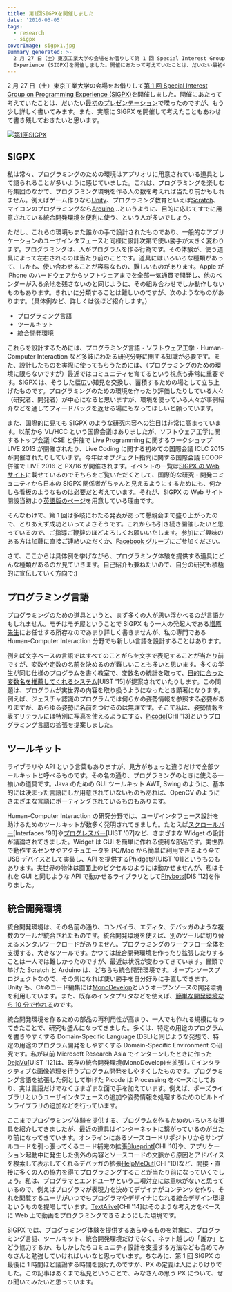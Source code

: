 ```yaml
---
title: 第1回SIGPXを開催しました
date: '2016-03-05'
tags:
  - research
  - sigpx
coverImage: sigpx1.jpg
summary_generated: >-
  2 月 27 日（土）東京工業大学の会場をお借りして第 1 回 Special Interest Group on Programming
  Experience (SIGPX)を開催しました。開催にあたって考えていたことは、だいたい最初のプレゼンテーションで喋ったのですが、...
---
```


2 月 27 日（土）東京工業大学の会場をお借りして[第 1 回 Special Interest Group on Programming Experience (SIGPX)](http://sigpx.org/1)を開催しました。開催にあたって考えていたことは、だいたい[最初のプレゼンテーション](https://docs.com/junkato/5543/1sigpx-special-interest-group-on-programming)で喋ったのですが、もう少し詳しく書いてみます。また、実際に SIGPX を開催して考えたこともあわせて書き残しておきたいと思います。

[![第1回SIGPX](/images/sigpx1-1024x576.jpg)](/images/sigpx1.jpg)

## SIGPX

私は常々、プログラミングのための環境はアプリオリに用意されている道具として語られることが多いように感じていました。これは、プログラミングを楽しむ母集団のなかで、プログラミング環境を作る人の数を考えれば当たり前かもしれません。例えばゲーム作りなら[Unity](http://unity3d.com/jp/)、プログラミング教育といえば[Scratch](https://scratch.mit.edu/)、マイコンのプログラミングなら[Arduino](http://arduino.cc)…というように、目的に応じてすでに用意されている統合開発環境を便利に使う、という人が多いでしょう。

ただし、これらの環境もまた誰かの手で設計されたものであり、一般的なアプリケーションのユーザインタフェースと同様に設計次第で使い勝手が大きく変わります。プログラミングは、人がプログラムを作る行為です。その体験が、使う道具によって左右されるのは当たり前のことです。道具にはいろいろな種類があって、しかも、使い合わせることが容易なもの、難しいものがあります。Apple が iPhone のハードウェアからソフトウェアまでを全部一気通貫で開発し、他のベンダーが入る余地を残さないのと同じように、その組み合わせでしか動作しないものもあります。きれいに分類することは難しいのですが、次のようなものがあります。（具体例など、詳しくは後ほど紹介します。）

- プログラミング言語
- ツールキット
- 統合開発環境

これらを設計するためには、プログラミング言語・ソフトウェア工学・Human-Computer Interaction など多岐にわたる研究分野に関する知識が必要です。また、設計したものを実際に使ってもらうためには、（プログラミングのための環境に限らないですが）最近ではコミュニティを育てるという視点も非常に重要です。SIGPX は、そうした幅広い知見を交換し、蓄積するための場として立ち上げたものです。プログラミングのための環境を作ったり評価したりしている人々（研究者、開発者）が中心になると思いますが、環境を使っている人々が事例紹介などを通してフィードバックを返せる場にもなってほしいと願っています。

また、国際的に見ても SIGPX のような研究内容への注目は非常に高まっています。以前から VL/HCC という国際会議はありましたが、ソフトウェア工学に関するトップ会議 ICSE と併催で Live Programming に関するワークショップ LIVE 2013 が開催されたり、Live Coding に関する初めての国際会議 ICLC 2015 が開催されたりしています。今年はオブジェクト指向に関する国際会議 ECOOP 併催で LIVE 2016 と PX/16 が開催されます。イベントの一覧は[SIGPX の Web サイト](http://sigpx.org/#related-events)に載せているのでそちらをご覧いただくとして、国際的な研究・開発コミュニティから日本の SIGPX 関係者がちゃんと見えるようにするためにも、何かしら看板のようなものは必要だと考えています。それが、SIGPX の Web サイト開設当初より[英語版のページ](http://sigpx.org/en/)を用意している理由です。

そんなわけで、第 1 回は多岐にわたる発表があって懇親会まで盛り上がったので、とりあえず成功といってよさそうです。これからも引き続き開催したいと思っているので、ご指導ご鞭撻のほどよろしくお願いいたします。参加にご興味のある方は加藤に直接ご連絡いただくか、[Facebook グループ](http://facebook.com/groups/sigpx)にご参加ください。

さて、ここからは具体例を挙げながら、プログラミング体験を提供する道具にどんな種類があるのか見ていきます。自己紹介も兼ねたいので、自分の研究も積極的に宣伝していく方向で:)

## プログラミング言語

プログラミングのための道具というと、まず多くの人が思い浮かべるのが言語かもしれません。モチはモチ屋ということで SIGPX もう一人の発起人である[増原先生](http://prg.is.titech.ac.jp/ja/people/masuhara/)にお任せする所存なのであまり詳しく書きませんが、私の専門である Human-Computer Interaction 分野でも新しい言語を設計することはあります。

例えば文字ベースの言語ではすべてのことがらを文字で表記することが当たり前ですが、変数や定数の名前を決めるのが難しいことも多いと思います。多くの学生が同じ仕様のプログラムを書く教室で、変数名の統計を取って、[目的に合った変数名を推薦してくれるシステム](https://groups.csail.mit.edu/uid/other-pubs/uist2015-elg-foobaz.pdf)\[UIST '15\]が提案されていたりします。この問題は、プログラムが実世界の内容を取り扱うようになったとき顕著になります。例えば、ジェスチャ認識のプログラムでは何らかの姿勢情報を参照する必要がありますが、あらゆる姿勢に名前をつけるのは無理です。そこで私は、姿勢情報を表すリテラルには特別に写真を使えるようにする、[Picode](http://junkato.jp/ja/picode/)\[CHI '13\]というプログラミング言語の拡張を提案しました。

## ツールキット

ライブラリや API という言葉もありますが、見方がちょっと違うだけで全部ツールキットと呼べるものです。その名の通り、プログラミングのときに使える一揃いの道具です。Java のための GUI ツールキット AWT, Swing のように、基本的には決まった言語にしか用意されていないものもあれば、OpenCV のようにさまざまな言語にポーティングされているものもあります。

Human-Computer Interaction の研究分野では、ユーザインタフェース設計を助けるためのツールキットが数多く発明されてきました。たとえば[スクロールバー](http://alandix.com/academic/papers/scrollbar/scrollbar2.html)\[Interfaces '98\]や[プログレスバー](http://www.chrisharrison.net/index.php/Research/ProgressBars)\[UIST '07\]など、さまざまな Widget の設計が議論されてきました。Widget は GUI を簡単に作れる便利な部品です。実世界で動作するセンサやアクチュエータを PC/Mac から簡単に利用できるよう全て USB デバイスとして実装し、API を提供する[Phidgets](http://www.phidgets.com/docs/About_Phidgets_Inc.)\[UIST '01\]というものもあります。実世界の物体は画面上のピクセルのようには動かせませんが、私はそれを GUI と同じような API で動かせるライブラリとして[Phybots](http://junkato.jp/ja/phybots/)\[DIS '12\]を作りました。

## 統合開発環境

統合開発環境は、その名前の通り、コンパイラ、エディタ、デバッガのような複数のツールが統合されたものです。統合開発環境を使えば、別のツールに切り替えるメンタルワークロードがありません。プログラミングのワークフロー全体を支援する、大きなツールです。かつては統合開発環境を作ったり拡張したりすることは一人では難しかったのですが、最近は状況が変わってきています。冒頭で挙げた Scratch と Arduino は、どちらも統合開発環境です。オープンソースプロジェクトなので、その気になれば使い勝手を自分好みに手直しできます。Unity も、C#のコード編集には[MonoDevelop](http://www.monodevelop.com/)というオープンソースの開発環境を利用しています。また、既存のインタプリタなどを使えば、[簡単な開発環境なら 10 分で作れる](http://jsdo.it/arcatdmz/ide-in-10min)のです。

統合開発環境を作るための部品の再利用性が高まり、一人でも作れる規模になってきたことで、研究も盛んになってきました。多くは、特定の用途のプログラムを書きやすくする Domain-Specific Language (DSL)と同じような発想で、特定の用途のプログラム開発をしやすくする Domain-Specific Environment の研究です。私が以前 Microsoft Research Asia でインターンしたときに作った[DejaVu](http://junkato.jp/ja/dejavu)\[UIST '12\]は、既存の統合開発環境(MonoDevelop)を拡張してインタラクティブな画像処理を行うプログラム開発をしやすくしたものです。プログラミング言語を拡張した例として挙げた Picode は Processing をベースにしており、実は言語だけでなくさまざまな面で手を加えています。例えば、ポーズライブラリというユーザインタフェースの追加や姿勢情報を処理するためのビルトインライブラリの追加などを行っています。

ここまでプログラミング体験を提供する、プログラムを作るためのいろいろな道具を紹介してきましたが、最近の道具はインターネットに繋がっているのが当たり前になってきています。オンラインにあるソースコードリポジトリからサンプルコードを引っ張ってくるコード補完の拡張[Blueprint](http://joelbrandt.org/publications/brandt_chi2010_example_centric_programming.pdf)\[CHI '10\]や、アプリケーション起動中に発生した例外の内容とソースコードの文脈から原因とアドバイスを検索して表示してくれるデバッガの拡張[HelpMeOut](http://hci.stanford.edu/publications/2010/helpmeout/hartmann-chi10-helpmeout.pdf)\[CHI '10\]など、間接・直接に多くの人の協力を得てプログラミングすることが当たり前になっていくでしょう。私は、プログラマとエンドユーザという二項対立には意味がないと思っているので、例えばプログラマが表現力を決めてデザイナがコンテンツを作り、それを閲覧するユーザがいつでもプログラマやデザイナになれる統合デザイン環境というものを提唱しています。[TextAlive](https://staff.aist.go.jp/jun.kato/TextAlive/)\[CHI '14\]はそのような考え方をベースに Web 上で動画をプログラミングできるようにした環境です。

SIGPX では、プログラミング体験を提供するあらゆるものを対象に、プログラミング言語、ツールキット、統合開発環境だけでなく、ネット越しの「誰か」とどう協力するか、もしかしたらコミュニティ設計を支援する方法なども含めてみなさんと勉強していければいいなと思っています。ちなみに、第 1 回 SIGPX の最後に 1 時間ほど議論する時間を設けたのですが、PX の定義は人によりけりでした。この記事はあくまで私見ということで、みなさんの思う PX について、ぜひ聞いてみたいと思っています。
